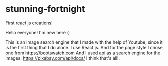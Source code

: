 # stunning-fortnight
First react js creations!

Hello everyone! I'm new here :)

This is an image search engine that I made with the help of Youtube, since it is the first thing that I do alone.
I use React js. And for the page style I chose one from https://bootswatch.com And I used api as a search engine for the images: https://pixabay.com/api/docs/
I think that's all!. 
